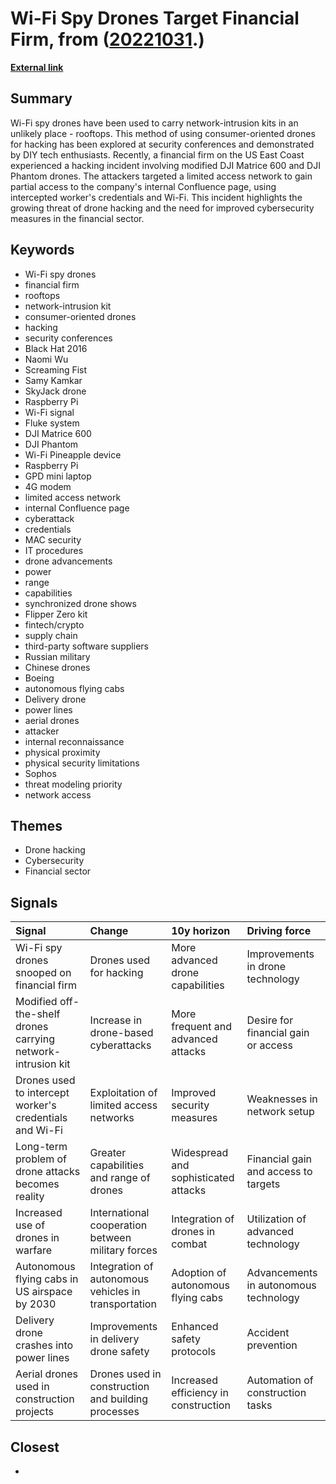 # __Wi-Fi Spy Drones Target Financial Firm__, from ([20221031](https://kghosh.substack.com/p/20221031).)

__[External link](https://www.theregister.com/2022/10/12/drone-roof-attack/)__



## Summary

Wi-Fi spy drones have been used to carry network-intrusion kits in an unlikely place - rooftops. This method of using consumer-oriented drones for hacking has been explored at security conferences and demonstrated by DIY tech enthusiasts. Recently, a financial firm on the US East Coast experienced a hacking incident involving modified DJI Matrice 600 and DJI Phantom drones. The attackers targeted a limited access network to gain partial access to the company's internal Confluence page, using intercepted worker's credentials and Wi-Fi. This incident highlights the growing threat of drone hacking and the need for improved cybersecurity measures in the financial sector.

## Keywords

* Wi-Fi spy drones
* financial firm
* rooftops
* network-intrusion kit
* consumer-oriented drones
* hacking
* security conferences
* Black Hat 2016
* Naomi Wu
* Screaming Fist
* Samy Kamkar
* SkyJack drone
* Raspberry Pi
* Wi-Fi signal
* Fluke system
* DJI Matrice 600
* DJI Phantom
* Wi-Fi Pineapple device
* Raspberry Pi
* GPD mini laptop
* 4G modem
* limited access network
* internal Confluence page
* cyberattack
* credentials
* MAC security
* IT procedures
* drone advancements
* power
* range
* capabilities
* synchronized drone shows
* Flipper Zero kit
* fintech/crypto
* supply chain
* third-party software suppliers
* Russian military
* Chinese drones
* Boeing
* autonomous flying cabs
* Delivery drone
* power lines
* aerial drones
* attacker
* internal reconnaissance
* physical proximity
* physical security limitations
* Sophos
* threat modeling priority
* network access

## Themes

* Drone hacking
* Cybersecurity
* Financial sector

## Signals

| Signal                                                       | Change                                               | 10y horizon                          | Driving force                         |
|:-------------------------------------------------------------|:-----------------------------------------------------|:-------------------------------------|:--------------------------------------|
| Wi-Fi spy drones snooped on financial firm                   | Drones used for hacking                              | More advanced drone capabilities     | Improvements in drone technology      |
| Modified off-the-shelf drones carrying network-intrusion kit | Increase in drone-based cyberattacks                 | More frequent and advanced attacks   | Desire for financial gain or access   |
| Drones used to intercept worker's credentials and Wi-Fi      | Exploitation of limited access networks              | Improved security measures           | Weaknesses in network setup           |
| Long-term problem of drone attacks becomes reality           | Greater capabilities and range of drones             | Widespread and sophisticated attacks | Financial gain and access to targets  |
| Increased use of drones in warfare                           | International cooperation between military forces    | Integration of drones in combat      | Utilization of advanced technology    |
| Autonomous flying cabs in US airspace by 2030                | Integration of autonomous vehicles in transportation | Adoption of autonomous flying cabs   | Advancements in autonomous technology |
| Delivery drone crashes into power lines                      | Improvements in delivery drone safety                | Enhanced safety protocols            | Accident prevention                   |
| Aerial drones used in construction projects                  | Drones used in construction and building processes   | Increased efficiency in construction | Automation of construction tasks      |

## Closest

* 